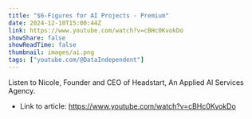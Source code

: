 ```yaml
---
title: "$6-Figures for AI Projects - Premium"
date: 2024-12-10T15:00:44Z
link: https://www.youtube.com/watch?v=cBHc0KvokDo
showShare: false
showReadTime: false
thumbnail: images/ai.png
tags: ["youtube.com/@DataIndependent"]
---
```

Listen to Nicole, Founder and CEO of Headstart, An Applied AI Services Agency.

- Link to article: https://www.youtube.com/watch?v=cBHc0KvokDo